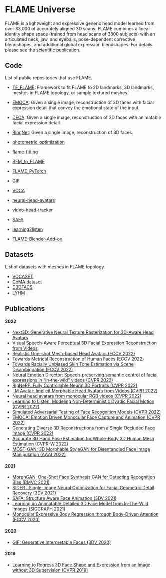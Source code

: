 # FLAME Universe

FLAME is a lightweight and expressive generic head model learned from over 33,000 of accurately aligned 3D scans. FLAME combines a linear identity shape space (trained from head scans of 3800 subjects) with an articulated neck, jaw, and eyeballs, pose-dependent corrective blendshapes, and additional global expression blendshapes. For details please see the [scientific publication](https://ps.is.tuebingen.mpg.de/uploads_file/attachment/attachment/400/paper.pdf).

## Code

List of public repositories that use FLAME.

- [TF_FLAME](https://github.com/TimoBolkart/TF_FLAME): Framework to fit FLAME to 2D landmarks, 3D landmarks, meshes in FLAME topology, or sample textured meshes. 
- [EMOCA](https://github.com/radekd91/emoca): Given a single image, reconstruction of 3D faces with facial expression detail that convey the emotional state of the input.
- [DECA](https://github.com/YadiraF/DECA):  Given a single image, reconstruction of 3D faces with animatable facial expression detail.
- [RingNet](https://github.com/soubhiksanyal/RingNet): Given a single image, reconstruction of 3D faces. 
- [photometric_optimization](https://github.com/HavenFeng/photometric_optimization)
- [flame-fitting](https://github.com/Rubikplayer/flame-fitting)
- [BFM_to_FLAME](https://github.com/TimoBolkart/BFM_to_FLAME)
- [FLAME_PyTorch](https://github.com/soubhiksanyal/FLAME_PyTorch)
- [GIF](https://github.com/ParthaEth/GIF)
- [VOCA](https://github.com/TimoBolkart/voca)

- [neural-head-avatars](https://github.com/philgras/neural-head-avatars)
- [video-head-tracker](https://github.com/philgras/video-head-tracker)
- [SAFA](https://github.com/Qiulin-W/SAFA)
- [learning2listen](https://github.com/evonneng/learning2listen)

- [FLAME-Blender-Add-on](https://github.com/TimoBolkart/FLAME-Blender-Add-on)

## Datasets

List of datasets with meshes in FLAME topology. 

- [VOCASET](https://github.com/TimoBolkart/voca)
- [CoMA dataset](https://coma.is.tue.mpg.de/download.php)
- [D3DFACS](https://flame.is.tue.mpg.de/download.php)
- [LYHM](https://www-users.cs.york.ac.uk/~nep/research/Headspace/)

## Publications

#### 2022

- [Next3D: Generative Neural Texture Rasterization for 3D-Aware Head Avatars](https://arxiv.org/pdf/2211.11208.pdf)
- [Visual Speech-Aware Perceptual 3D Facial Expression Reconstruction from Videos](https://arxiv.org/pdf/2207.11094.pdf)
- [Realistic One-shot Mesh-based Head Avatars (ECCV 2022)](https://arxiv.org/pdf/2206.08343.pdf)
- [Towards Metrical Reconstruction of Human Faces (ECCV 2022)](https://arxiv.org/pdf/2204.06607.pdf)
- [Towards Racially Unbiased Skin Tone Estimation via Scene Disambiguation (ECCV 2022)](https://arxiv.org/pdf/2205.03962.pdf)
- [Neural Emotion Director: Speech-preserving semantic control of facial expressions in “in-the-wild” videos (CVPR 2022)](https://arxiv.org/pdf/2112.00585.pdf)
- [RigNeRF: Fully Controllable Neural 3D Portraits (CVPR 2022)](https://arxiv.org/pdf/2206.06481.pdf)
- [I M Avatar: Implicit Morphable Head Avatars from Videos (CVPR 2022)](https://arxiv.org/pdf/2112.07471.pdf)
- [Neural head avatars from monocular RGB videos (CVPR 2022)](https://arxiv.org/pdf/2112.01554.pdf)
- [Learning to Listen: Modeling Non-Deterministic Dyadic Facial Motion (CVPR 2022)](https://arxiv.org/pdf/2204.08451.pdf)
- [Simulated Adversarial Testing of Face Recognition Models (CVPR 2022)](https://arxiv.org/pdf/2106.04569.pdf)
- [EMOCA: Emotion Driven Monocular Face Capture and Animation (CVPR 2022)](https://arxiv.org/pdf/2204.11312.pdf)
- [Generating Diverse 3D Reconstructions from a Single Occluded Face Image (CVPR 2022)](https://arxiv.org/pdf/2112.00879.pdf)
- [Accurate 3D Hand Pose Estimation for Whole-Body 3D Human Mesh Estimation (CVPR-W 2022)](https://arxiv.org/pdf/2011.11534.pdf)
- [MOST-GAN: 3D Morphable StyleGAN for Disentangled Face Image Manipulation (AAAI 2022)](https://arxiv.org/pdf/2111.01048.pdf)

#### 2021

- [MorphGAN: One-Shot Face Synthesis GAN for Detecting Recognition Bias (BMVC 2021)](https://arxiv.org/pdf/2012.05225.pdf)
- [SIDER : Single-Image Neural Optimization for Facial Geometric Detail Recovery (3DV 2021)](https://arxiv.org/pdf/2108.05465.pdf)
- [SAFA: Structure Aware Face Animation (3DV 2021)](https://arxiv.org/pdf/2111.04928.pdf)
- [Learning an Animatable Detailed 3D Face Model from In-The-Wild Images (SIGGRAPH 2021)](https://arxiv.org/pdf/2012.04012.pdf)
- [Monocular Expressive Body Regression through Body-Driven Attention (ECCV 2020)](https://arxiv.org/pdf/2008.09062.pdf)

#### 2020

- [GIF: Generative Interpretable Faces (3DV 2020)](https://arxiv.org/pdf/2009.00149.pdf)

#### 2019

- [Learning to Regress 3D Face Shape and Expression from an Image without 3D Supervision (CVPR 2019)](https://arxiv.org/pdf/1905.06817.pdf)





